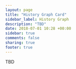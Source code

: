 ```yaml
---
layout: page
title: "History Graph Card"
sidebar_label: History Graph
description: "TBD"
date: 2018-07-01 10:28 +00:00
sidebar: true
comments: false
sharing: true
footer: true
---
```


TBD